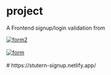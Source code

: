 # project
<p>A Frontend signup/login validation from</p>
<a href="https://postimg.cc/N9NyjY9G" target="_blank"><img src="https://i.postimg.cc/nrxqThnm/form2.png" alt="form2"/></a><br/><br/>
<a href="https://postimages.org/" target="_blank"><img src="https://i.postimg.cc/tTWhhxGy/form.png" alt="form"/></a><br/><br/>
# https://stutern-signup.netlify.app/
